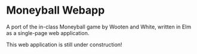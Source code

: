 # Moneyball Webapp

A port of the in-class Moneyball game by Wooten and White, written in Elm as a single-page web application.

This web application is still under construction!